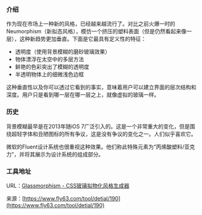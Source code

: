 ### 介绍
作为现在市场上一种新的风格，已经越来越流行了。对比之前火爆一时的Neumorphism（新拟态风格），模仿一个挤压的塑料表面（但是仍然看起来像一层），这种新趋势更加垂直。下面是它最具有定义性的特征：

- 透明度（使用背景模糊的磨砂玻璃效果）
- 物体漂浮在太空中的多层方法
- 鲜艳的色彩突出了模糊的透明度
- 半透明物体上的细微浅色边框

这种垂直性以及你可以透过它看到的事实，意味着用户可以建立界面的层次结构和深度。用户只是看到哪一层在哪一层之上，就像虚拟的玻璃一样。

### 历史
背景模糊最早是在2013年随iOS 7广泛引入的。这是一个非常重大的变化，但是围绕超轻字体和丑陋图标的所有争议，这是没有争议的变化之一。人们似乎喜欢它。

微软的Fluent设计系统也很重视这种效果。他们称此特殊元素为“丙烯酸塑料/亚克力”，并将其展示为设计系统的组成部分。

### 工具地址
URL：[Glassmorphism - CSS玻璃拟物化风格生成器](https://www.fly63.com/tool/glassmorphism/)

来源：[https://www.fly63.com/tool/detial/190](https://www.fly63.com/tool/detial/190)
